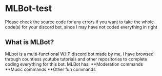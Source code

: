 # MLBot-test
Please check the source code for any errors if you want to take the whole code(s) for your discord bot, since I may have not coded everything in right

## What is MLBot?
MLbot is a multi-functional W.I.P discord bot made by me, I have browsed through countless youtube tutorials and other repositories to complete coding everything for this bot.
MLBot has:
**Moderation commands
**Music commands
**Other fun commands

